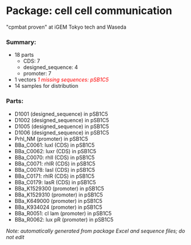 # Package: cell cell communication

"cpmbat proven" at iGEM Tokyo tech and Waseda 

### Summary:

- 18 parts
    - CDS: 7
    - designed_sequence: 4
    - promoter: 7
- 1 vectors _<span style="color:red">1 missing sequences: pSB1C5</span>_
- 14 samples for distribution

### Parts:

- D1001 (designed_sequence) in pSB1C5
- D1002 (designed_sequence) in pSB1C5
- D1005 (designed_sequence) in pSB1C5
- D1006 (designed_sequence) in pSB1C5
- Prhl_NM (promoter) in pSB1C5
- BBa_C0061: luxI (CDS) in pSB1C5
- BBa_C0062: luxr (CDS) in pSB1C5
- BBa_C0070: rhII (CDS) in pSB1C5
- BBa_C0071: rhlR (CDS) in pSB1C5
- BBa_C0078: lasI (CDS) in pSB1C5
- BBa_C0171: rhIR (CDS) in pSB1C5
- BBa_C0179: lasR (CDS) in pSB1C5
- BBa_K1529300 (promoter) in pSB1C5
- BBa_K1529310 (promoter) in pSB1C5
- BBa_K649000 (promoter) in pSB1C5
- BBa_K934024 (promoter) in pSB1C5
- BBa_R0051: cI lam (promoter) in pSB1C5
- BBa_R0062: lux pR (promoter) in pSB1C5

_Note: automatically generated from package Excel and sequence files; do not edit_

